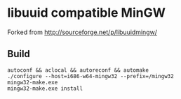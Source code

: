 # libuuid compatible MinGW

Forked from http://sourceforge.net/p/libuuidmingw/


## Build

    autoconf && aclocal && autoreconf && automake
    ./configure --host=i686-w64-mingw32 --prefix=/mingw32
    mingw32-make.exe
    mingw32-make.exe install
